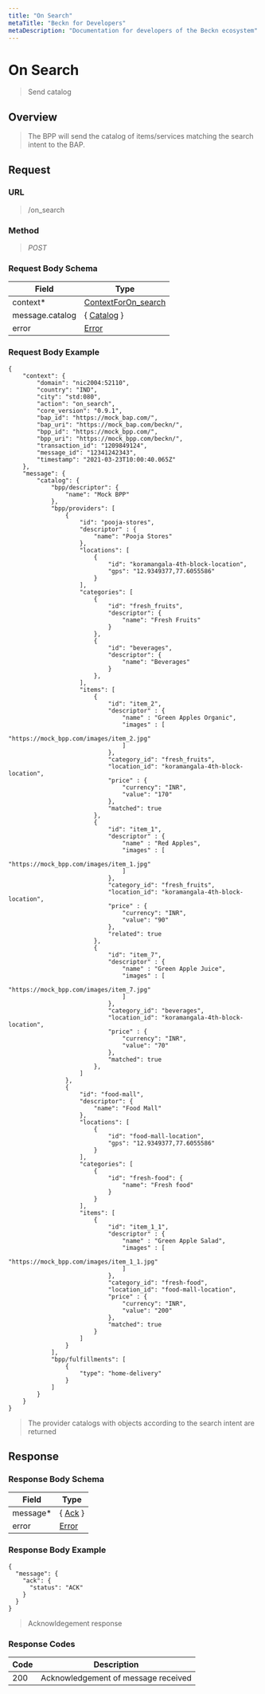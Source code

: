 ```yaml
---
title: "On Search"
metaTitle: "Beckn for Developers"
metaDescription: "Documentation for developers of the Beckn ecosystem"
---
```


On Search
===================

>   Send catalog

Overview
--------

>   The BPP will send the catalog of items/services matching the search intent to the BAP.

Request
-------

### URL

>   /on_search

### Method

>  *POST*

### Request Body Schema

|**Field**|**Type**|
|---------|--------|
|context*|[ContextForOn_search](/Core/Latest/02_Schemas/contextforon_search)|
|message.catalog| { [Catalog](/Core/Latest/02_Schemas/catalog) }|
|error| [Error](/Core/Latest/02_Schemas/error) |

### Request Body Example

```
{
    "context": {
        "domain": "nic2004:52110",
        "country": "IND",
        "city": "std:080",
        "action": "on_search",
        "core_version": "0.9.1",
        "bap_id": "https://mock_bap.com/",
        "bap_uri": "https://mock_bap.com/beckn/",
        "bpp_id": "https://mock_bpp.com/",
        "bpp_uri": "https://mock_bpp.com/beckn/",
        "transaction_id": "1209849124",
        "message_id": "12341242343",
        "timestamp": "2021-03-23T10:00:40.065Z"
    },
    "message": {
        "catalog": {
            "bpp/descriptor": {
                "name": "Mock BPP"
            },
            "bpp/providers": [
                {
                    "id": "pooja-stores",
                    "descriptor" : {
                        "name": "Pooja Stores"
                    },
                    "locations": [
                        {
                            "id": "koramangala-4th-block-location",
                            "gps": "12.9349377,77.6055586"
                        }
                    ],
                    "categories": [
                        {
                            "id": "fresh_fruits",
                            "descriptor": {
                                "name": "Fresh Fruits"
                            }
                        },
                        {
                            "id": "beverages",
                            "descriptor": {
                                "name": "Beverages"
                            }
                        },
                    ],
                    "items": [
                        {
                            "id": "item_2",
                            "descriptor" : {
                                "name" : "Green Apples Organic",
                                "images" : [
                                    "https://mock_bpp.com/images/item_2.jpg"
                                ]
                            },
                            "category_id": "fresh_fruits",
                            "location_id": "koramangala-4th-block-location",
                            "price" : {
                                "currency": "INR",
                                "value": "170"
                            },
                            "matched": true
                        },
                        {
                            "id": "item_1",
                            "descriptor" : {
                                "name" : "Red Apples",
                                "images" : [
                                    "https://mock_bpp.com/images/item_1.jpg"
                                ]
                            },
                            "category_id": "fresh_fruits",
                            "location_id": "koramangala-4th-block-location",
                            "price" : {
                                "currency": "INR",
                                "value": "90"
                            },
                            "related": true
                        },
                        {
                            "id": "item_7",
                            "descriptor" : {
                                "name" : "Green Apple Juice",
                                "images" : [
                                    "https://mock_bpp.com/images/item_7.jpg"
                                ]
                            },
                            "category_id": "beverages",
                            "location_id": "koramangala-4th-block-location",
                            "price" : {
                                "currency": "INR",
                                "value": "70"
                            },
                            "matched": true
                        },
                    ]
                },
                {
                    "id": "food-mall",
                    "descriptor": {
                        "name": "Food Mall"
                    },
                    "locations": [
                        {
                            "id": "food-mall-location",
                            "gps": "12.9349377,77.6055586"
                        }
                    ],
                    "categories": [
                        {
                            "id": "fresh-food": {
                                "name": "Fresh food"
                            }
                        }
                    ],
                    "items": [
                        {
                            "id": "item_1_1",
                            "descriptor" : {
                                "name" : "Green Apple Salad",
                                "images" : [
                                    "https://mock_bpp.com/images/item_1_1.jpg"
                                ]
                            },
                            "category_id": "fresh-food",
                            "location_id": "food-mall-location",
                            "price" : {
                                "currency": "INR",
                                "value": "200"
                            },
                            "matched": true
                        }
                    ]
                }
            ],
            "bpp/fulfillments": [
                {
                    "type": "home-delivery"
                }
            ]
        }
    }
}
```

>   The provider catalogs with objects according to the search intent are returned

Response
--------

### Response Body Schema

|**Field**|**Type**|
|---------|--------|
|message*|{ [Ack](/Core/Latest/02_Schemas/ack) }|
|error| [Error](/Core/Latest/02_Schemas/error) |

### Response Body Example

```
{
  "message": {
    "ack": {
      "status": "ACK"
    }
  }
}
```

> Acknowldegement response

### Response Codes

| **Code**       | **Description** |
|----------------|-----------------|
| 200 | Acknowledgement of message received   |